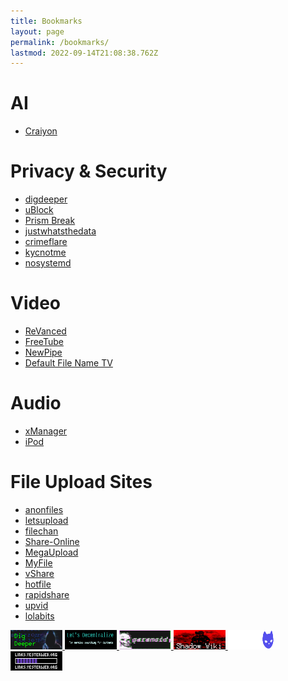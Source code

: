 ```yaml
---
title: Bookmarks
layout: page
permalink: /bookmarks/
lastmod: 2022-09-14T21:08:38.762Z
---
```

# AI
-  [Craiyon](https://www.craiyon.com/)

# Privacy & Security
- [digdeeper](https://digdeeper.club/)
- [uBlock](https://github.com/gorhill/uBlock)
- [Prism Break](https://prism-break.org/)
- [justwhatsthedata](https://justwhatsthedata.github.io/)
- [crimeflare](http://crimeflare.eu.org)
- [kycnotme](https://kycnot.me/)
- [nosystemd](https://nosystemd.org/)

# Video
- [ReVanced](https://github.com/revanced)
- [FreeTube](https://github.com/FreeTubeApp/FreeTube)
- [NewPipe](https://github.com/TeamNewPipe/NewPipe)
- [Default File Name TV](https://default-filename-tv.neocities.org/)

# Audio
- [xManager](https://github.com/xManager-v2/xManager-Spotify)
- [iPod](https://tannerv.com/ipod/)

# File Upload Sites
- [anonfiles](https://anonfiles.com/)
- [letsupload](https://letsupload.cc/)
- [filechan](https://filechan.org/)
- [Share-Online](https://share-online.is/)
- [MegaUpload](https://megaupload.nz/)
- [MyFile](https://myfile.is/)
- [vShare](https://vshare.is/)
- [hotfile](https://hotfile.io/)
- [rapidshare](https://rapidshare.nu/)
- [upvid](https://upvid.cc/)
- [lolabits](https://lolabits.se)

<div display="flex">
<a href="https://digdeeper.club/">
<img width=83px height=31px
	 src="/images/digdeeper.png">
</a>
<a href="https://letsdecentralize.org/">
<img width=83px height=31px
src="/images/decentralize.png">
</a>
<a href="https://beparanoid.de/">
<img width=83px height=31px src="/images/paranoid.gif">
</a>
<a href="http://abrx6wcpzkfpwxb5eb2wsra2wnkrv2macdtkpnrepswodz5jxd4schyd.onion/">
<img width=83px height=31px src="/images/shadow-wiki.png">
</a>
<a href="https://sizeof.cat">
<img width=83px height=31px src="/images/sizeofcat.png">
</a>
<a href="https://yesterweb.org">
<img width=83px height=31px
src="/images/yesterweb.png">
</a>
</div>

